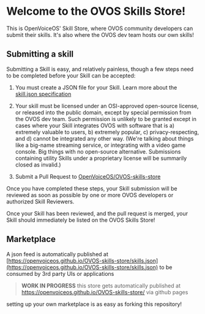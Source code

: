 # Welcome to the OVOS Skills Store!

This is OpenVoiceOS' Skill Store, where OVOS community developers can submit their skills. It's also where the OVOS dev team hosts our own skills!

## Submitting a skill

Submitting a Skill is easy, and relatively painless, though a few steps need to be completed before your Skill can be accepted:

1. You must create a JSON file for your Skill. Learn more about the [skill.json specification](https://openvoiceos.github.io/ovos-technical-manual/skill_json/)

2. Your skill must be licensed under an OSI-approved open-source license, or released into the public domain, except by special permission from the OVOS dev team. Such permission is unlikely to be granted except in cases where your Skill integrates OVOS with software that is a) extremely valuable to users, b) extremely popular, c) privacy-respecting, and d) cannot be integrated any other way. (We're talking about things like a big-name streaming service, or integrating with a video game console. Big things with no open-source alternative. Submissions containing utility Skills under a proprietary license will be summarily closed as invalid.)

3. Submit a Pull Request to [OpenVoiceOS/OVOS-skills-store](https://github.com/OpenVoiceOS/OVOS-skills-store)

Once you have completed these steps, your Skill submission will be reviewed as soon as possible by one or more OVOS developers or authorized Skill Reviewers.

Once your Skill has been reviewed, and the pull request is merged, your Skill should immediately be listed on the OVOS Skills Store!

## Marketplace

A json feed is automatically published at [https://openvoiceos.github.io/OVOS-skills-store/skills.json](https://openvoiceos.github.io/OVOS-skills-store/skills.json) to be consumed by 3rd party UIs or applications

> **WORK IN PROGRESS** this store gets automatically published at https://openvoiceos.github.io/OVOS-skills-store/ via github pages

setting up your own marketplace is as easy as forking this repository!
